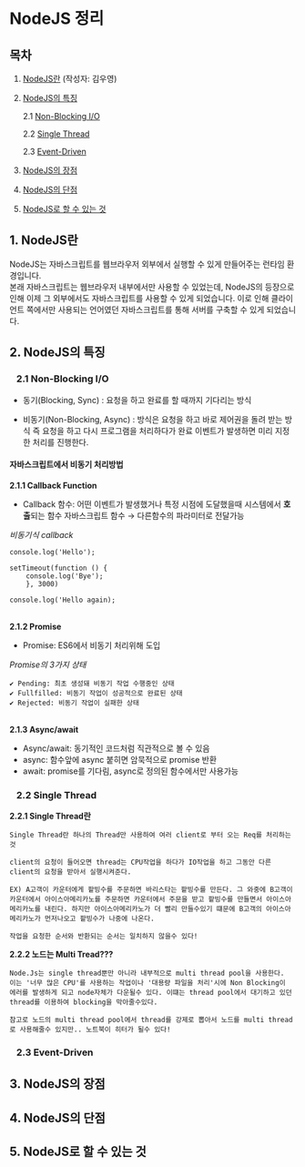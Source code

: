 # NodeJS 정리

## 목차
1. [NodeJS란](#nodejs-is) (작성자: 김우영)
2. [NodeJS의 특징](#characteristics)

    2.1 [Non-Blocking I/O](#non-blocking)

    2.2 [Single Thread](#single-thread)

    2.3 [Event-Driven](#event-driven)

3. [NodeJS의 장점](#pros)
4. [NodeJS의 단점](#cons)
5. [NodeJS로 할 수 있는 것](#what-we-can-do)



## 1. NodeJS란 <a name="nodejs-is"></a>
NodeJS는 자바스크립트를 웹브라우저 외부에서 실행할 수 있게 만들어주는 런타임 환경입니다.\
본래 자바스크립트는 웹브라우저 내부에서만 사용할 수 있었는데, NodeJS의 등장으로 인해 이제 그 외부에서도 자바스크립트를 사용할 수 있게 되었습니다. 이로 인해 클라이언트 쪽에서만 사용되는 언어였던 자바스크립트를 통해 서버를 구축할 수 있게 되었습니다.

## 2. NodeJS의 특징 <a name="characteristics"></a>

### &ensp; 2.1 Non-Blocking I/O <a name="non-blocking"></a>
* 동기(Blocking, Sync) : 요청을 하고 완료를 할 때까지 기다리는 방식

* 비동기(Non-Blocking, Async) : 방식은 요청을 하고 바로 제어권을 돌려 받는 방식 즉 요청을 하고 다시 프로그램을 처리하다가 완료 이벤트가 발생하면 미리 지정한 처리를 진행한다.

#### 자바스크립트에서 비동기 처리방법

**2.1.1 Callback Function**
* Callback 함수: 어떤 이벤트가 발생했거나 특정 시점에 도달했을때 시스템에서 **호출**되는 함수
자바스크립트 함수 → 다른함수의 파라미터로 전달가능

*비동기식 callback*
```
console.log('Hello');

setTimeout(function () {
    console.log('Bye');
    }, 3000)
    
console.log('Hello again);
```
\
**2.1.2 Promise**
* Promise: ES6에서 비동기 처리위해 도입

*Promise의 3가지 상태*
```
✔️ Pending: 최초 생성돼 비동기 작업 수행중인 상태
✔️ Fullfilled: 비동기 작업이 성공적으로 완료된 상태
✔️ Rejected: 비동기 작업이 실패한 상태
```
\
**2.1.3 Async/await**
* Async/await: 동기적인 코드처럼 직관적으로 볼 수 있음
* async: 함수앞에 async 붙히면 암묵적으로  promise 반환
* await: promise를 기다림, async로 정의된 함수에서만 사용가능

### &ensp; 2.2 Single Thread <a name="single-thread"></a>

**2.2.1 Single Thread란**

```
Single Thread란 하나의 Thread만 사용하여 여러 client로 부터 오는 Req를 처리하는것

client의 요청이 들어오면 thread는 CPU작업을 하다가 IO작업을 하고 그동안 다른 client의 요청을 받아서 실행시켜준다.

EX) A고객이 카운터에게 팥빙수를 주문하면 바리스타는 팥빙수를 만든다. 그 와중에 B고객이 카운터에서 아이스아메리카노를 주문하면 카운터에서 주문을 받고 팥빙수를 만들면서 아이스아메리카노를 내린다. 하지만 아이스아메리카노가 더 빨리 만들수있기 떄문에 B고객의 아이스아메리카노가 먼저나오고 팥빙수가 나중에 나온다.  

작업을 요청한 순서와 반환되는 순서는 일치하지 않을수 있다!
```

**2.2.2  노드는 Multi Tread???**

```
Node.Js는 single thread뿐만 아니라 내부적으로 multi thread pool을 사용한다.
이는 '너무 많은 CPU'를 사용하는 작업이나 '대용량 파일을 처리'시에 Non Blocking이
에러를 발생하게 되고 node자체가 다운될수 있다. 이떄는 thread pool에서 대기하고 있던 thread를 이용하여 blocking을 막아줄수있다.

참고로 노드의 multi thread pool에서 thread를 강제로 뽑아서 노드를 multi thread로 사용해줄수 있지만.. 노트북이 히터가 될수 있다!
```



### &ensp; 2.3 Event-Driven <a name="event-driven"></a>

## 3. NodeJS의 장점 <a name="pros"></a>

## 4. NodeJS의 단점 <a name="cons"></a>

## 5. NodeJS로 할 수 있는 것 <a name="what-we-can-do"></a>

